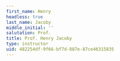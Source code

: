 ```yaml
---
first_name: Henry
headless: true
last_name: Jacoby
middle_initial: ''
salutation: Prof.
title: Prof. Henry Jacoby
type: instructor
uid: 482254df-9f66-bf7d-887e-87ce46315835
---
```

